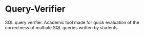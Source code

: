# Query-Verifier
SQL query verifier. Academic tool made for quick evaluation of the correctness of multiple SQL queries written by students.
